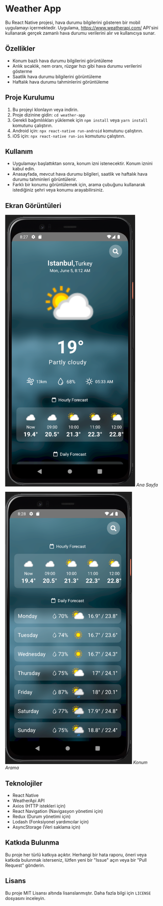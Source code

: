 # Weather App

Bu React Native projesi, hava durumu bilgilerini gösteren bir mobil uygulamayı içermektedir. Uygulama, https://www.weatherapi.com/ API'sini kullanarak gerçek zamanlı hava durumu verilerini alır ve kullanıcıya sunar.

## Özellikler

- Konum bazlı hava durumu bilgilerini görüntüleme
- Anlık sıcaklık, nem oranı, rüzgar hızı gibi hava durumu verilerini gösterme
- Saatlik hava durumu bilgilerini görüntüleme
- Haftalık hava durumu tahminlerini görüntüleme

## Proje Kurulumu

1. Bu projeyi klonlayın veya indirin.
2. Proje dizinine gidin: `cd weather-app`
3. Gerekli bağımlılıkları yüklemek için `npm install` veya `yarn install` komutunu çalıştırın.
4. Android için: `npx react-native run-android` komutunu çalıştırın.
5. iOS için: `npx react-native run-ios` komutunu çalıştırın.

## Kullanım

- Uygulamayı başlattıktan sonra, konum izni istenecektir. Konum iznini kabul edin.
- Anasayfada, mevcut hava durumu bilgileri, saatlik ve haftalık hava durumu tahminleri görüntülenir.
- Farklı bir konumu görüntülemek için, arama çubuğunu kullanarak istediğiniz şehri veya konumu arayabilirsiniz.

## Ekran Görüntüleri

![Ana Sayfa](assets/screenshots/home1.png)
_Ana Sayfa_

![Konum Arama](assets/screenshots/home2.png)
_Konum Arama_

## Teknolojiler

- React Native
- WeatherApi API
- Axios (HTTP istekleri için)
- React Navigation (Navigasyon yönetimi için)
- Redux (Durum yönetimi için)
- Lodash (Fonksiyonel yardımcılar için)
- AsyncStorage (Veri saklama için)

## Katkıda Bulunma

Bu proje her türlü katkıya açıktır. Herhangi bir hata raporu, öneri veya katkıda bulunmak isterseniz, lütfen yeni bir "Issue" açın veya bir "Pull Request" gönderin.

## Lisans

Bu proje MIT Lisansı altında lisanslanmıştır. Daha fazla bilgi için `LICENSE` dosyasını inceleyin.
